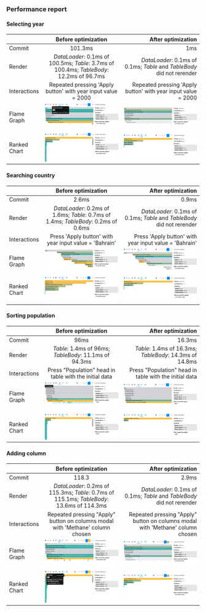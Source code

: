 ### Performance report

#### Selecting year

|              |                                   Before optimization                                    |                                                     After optimization |
| :----------- | :--------------------------------------------------------------------------------------: | ---------------------------------------------------------------------: |
| Commit       |                                         101.3ms                                          |                                                                    1ms |
| Render       | _DataLoader_: 0.1ms of 100.5ms; _Table_: 3.7ms of 100.4ms; _TableBody_: 12.2ms of 96.7ms | _DataLoader_: 0.1ms of 0.1ms; _Table_ and _TableBody_ did not rerender |
| Interactions |              Repeated pressing 'Apply button' with year input value = 2000               |          Repeated pressing 'Apply button' with year input value = 2000 |
| Flame Graph  |                                 ![alt text](image-6.png)                                 |                                              ![alt text](image-14.png) |
| Ranked Chart |                                 ![alt text](image-7.png)                                 |                                              ![alt text](image-15.png) |

#### Searching country

|              |                                Before optimization                                 |                                                     After optimization |
| :----------- | :--------------------------------------------------------------------------------: | ---------------------------------------------------------------------: |
| Commit       |                                       2.6ms                                        |                                                                  0.9ms |
| Render       | _DataLoader_: 0.2ms of 1.6ms; _Table_: 0.7ms of 1.4ms; _TableBody_: 0.2ms of 0.6ms | _DataLoader_: 0.1ms of 0.1ms; _Table_ and _TableBody_ did not rerender |
| Interactions |               Press 'Apply button' with year input value = 'Bahrain'               |                 Press 'Apply button' with year input value = 'Bahrain' |
| Flame Graph  |                              ![alt text](image-4.png)                              |                                              ![alt text](image-10.png) |
| Ranked Chart |                              ![alt text](image-5.png)                              |                                              ![alt text](image-11.png) |

#### Sorting population

|              |                  Before optimization                   |                                      After optimization |
| :----------- | :----------------------------------------------------: | ------------------------------------------------------: |
| Commit       |                          96ms                          |                                                  16.3ms |
| Render       | _Table_: 1.4ms of 96ms; _TableBody_: 11.1ms of 94.3ms  | _Table_: 1.4ms of 16.3ms; _TableBody_: 14.3ms of 14.8ms |
| Interactions | Press "Population" head in table with the initial data |  Press "Population" head in table with the initial data |
| Flame Graph  |                ![alt text](image-2.png)                |                                ![alt text](image-8.png) |
| Ranked Chart |                ![alt text](image-3.png)                |                                ![alt text](image-9.png) |

#### Adding column

|              |                                    Before optimization                                    |                                                             After optimization |
| :----------- | :---------------------------------------------------------------------------------------: | -----------------------------------------------------------------------------: |
| Commit       |                                           118.3                                           |                                                                          2.9ms |
| Render       | _DataLoader_: 0.2ms of 115.3ms; _Table_: 0.7ms of 115.1ms; _TableBody_: 13.6ms of 114.3ms |         _DataLoader_: 0.1ms of 0.1ms; _Table_ and _TableBody_ did not rerender |
| Interactions |      Repeated pressing "Apply" button on columns modal with 'Methane' column chosen       | Repeated pressing "Apply" button on columns modal with 'Methane' column chosen |
| Flame Graph  |                                 ![alt text](image-1.png)                                  |                                                      ![alt text](image-12.png) |
| Ranked Chart |                                  ![alt text](image.png)                                   |                                                      ![alt text](image-13.png) |
